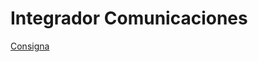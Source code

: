 # Integrador Comunicaciones

[Consigna](https://docs.google.com/document/d/1UJP8nOMCaNLsdgEMxkdf5DEnw1OZjBvhgyKrqOtq2hw/edit?usp=sharing)
